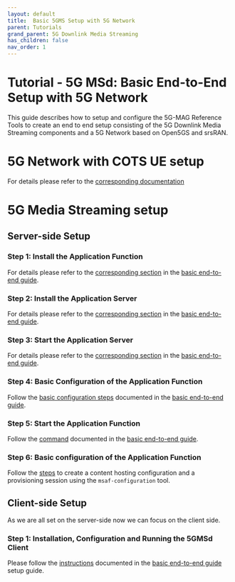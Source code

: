 ```yaml
---
layout: default
title:  Basic 5GMS Setup with 5G Network
parent: Tutorials
grand_parent: 5G Downlink Media Streaming
has_children: false
nav_order: 1
---
```


# Tutorial - 5G MSd: Basic End-to-End Setup with 5G Network
This guide describes how to setup and configure the 5G-MAG Reference Tools to create an end to end setup consisting of the 5G Downlink Media Streaming components and a 5G Network based on Open5GS and srsRAN.

# 5G Network with COTS UE setup
For details please refer to the [corresponding documentation](../../5g-core-network-components/tutorials/5gnetwork.html)

# 5G Media Streaming setup
## Server-side Setup

### Step 1: Install the Application Function

For details please refer to the [corresponding section](end-to-end.html#1-installing-the-application-function) in
the [basic end-to-end guide](end-to-end.html).

### Step 2: Install the Application Server

For details please refer to the [corresponding section](end-to-end.html#2-installing-the-application-server) in
the [basic end-to-end guide](end-to-end.html).

### Step 3: Start the Application Server

For details please refer to the [corresponding section](end-to-end.html#3-running-the-application-server) in
the [basic end-to-end guide](end-to-end.html).

### Step 4: Basic Configuration of the Application Function

Follow the [basic configuration steps](end-to-end.html#configuration-of-the-af) documented in
the [basic end-to-end guide](end-to-end.html).

### Step 5: Start the Application Function

Follow the [command](end-to-end.html#starting-the-af) documented in the [basic end-to-end guide](end-to-end.html).

### Step 6: Basic configuration of the Application Function

Follow the [steps](end-to-end.html#creating-a-content-hosting-configuration) to create a content hosting configuration
and a provisioning session using the `msaf-configuration` tool.

## Client-side Setup

As we are all set on the server-side now we can focus on the client side.

### Step 1: Installation, Configuration and Running the 5GMSd Client

Please follow the [instructions](end-to-end.html#client-side-setup) documented in
the [basic end-to-end guide](end-to-end.html) setup guide.
